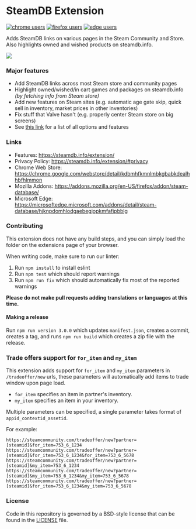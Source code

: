 # SteamDB Extension

[![chrome users](https://img.shields.io/chrome-web-store/users/kdbmhfkmnlmbkgbabkdealhhbfhlmmon?label=chrome%20users&style=for-the-badge&logo=googlechrome)](https://chrome.google.com/webstore/detail/steam-database/kdbmhfkmnlmbkgbabkdealhhbfhlmmon)
[![firefox users](https://img.shields.io/amo/users/steam-database?label=firefox%20users&color=4c1&style=for-the-badge&logo=firefoxbrowser)](https://addons.mozilla.org/firefox/addon/steam-database/)
[![edge users](https://img.shields.io/badge/dynamic/json?label=edge%20users&query=%24.activeInstallCount&url=https://microsoftedge.microsoft.com/addons/getproductdetailsbycrxid/hjknpdomhlodgaebegjopkmfafjpbblg&style=for-the-badge&logo=microsoftedge)](https://microsoftedge.microsoft.com/addons/detail/steam-database/hjknpdomhlodgaebegjopkmfafjpbblg)  

Adds SteamDB links on various pages in the Steam Community and Store.
Also highlights owned and wished products on steamdb.info.

![](https://steamdb.info/static/img/extension.png)

### Major features
* Add SteamDB links across most Steam store and community pages
* Highlight owned/wished/in cart games and packages on steamdb.info *(by fetching info from Steam store)*
* Add new features on Steam sites (e.g. automatic age gate skip, quick sell in inventory, market prices in other inventories)
* Fix stuff that Valve hasn't (e.g. properly center Steam store on big screens)
* See [this link](https://steamdb.info/extension/) for a list of all options and features

### Links
* Features: https://steamdb.info/extension/
* Privacy Policy: https://steamdb.info/extension/#privacy
* Chrome Web Store: https://chrome.google.com/webstore/detail/kdbmhfkmnlmbkgbabkdealhhbfhlmmon
* Mozilla Addons: https://addons.mozilla.org/en-US/firefox/addon/steam-database/
* Microsoft Edge: https://microsoftedge.microsoft.com/addons/detail/steam-database/hjknpdomhlodgaebegjopkmfafjpbblg

### Contributing

This extension does not have any build steps, and you can simply load the folder on the extensions page of your browser.

When writing code, make sure to run our linter:
1. Run `npm install` to install eslint
2. Run `npm test` which should report warnings
3. Run `npm run fix` which should automatically fix most of the reported warnings

**Please do not make pull requests adding translations or languages at this time.**

#### Making a release

Run `npm run version 3.0.0` which updates `manifest.json`, creates a commit, creates a tag,
and runs `npm run build` which creates a zip file with the release.

### Trade offers support for `for_item` and `my_item`

This extension adds support for `for_item` and `my_item` parameters in `/tradeoffer/new` urls,
these parameters will automatically add items to trade window upon page load.

* `for_item` specifies an item in partner's inventory.
* `my_item` specifies an item in your inventory.

Multiple parameters can be specified, a single parameter takes format of `appid_contextid_assetid`.

For example:
```
https://steamcommunity.com/tradeoffer/new?partner=[steamid]&for_item=753_6_1234
https://steamcommunity.com/tradeoffer/new?partner=[steamid]&for_item=753_6_1234&for_item=753_6_5678
https://steamcommunity.com/tradeoffer/new?partner=[steamid]&my_item=753_6_1234
https://steamcommunity.com/tradeoffer/new?partner=[steamid]&my_item=753_6_1234&my_item=753_6_5678
https://steamcommunity.com/tradeoffer/new?partner=[steamid]&for_item=753_6_1234&my_item=753_6_5678
```

### License
Code in this repository is governed by a BSD-style license that can be found in the [LICENSE](LICENSE) file.
